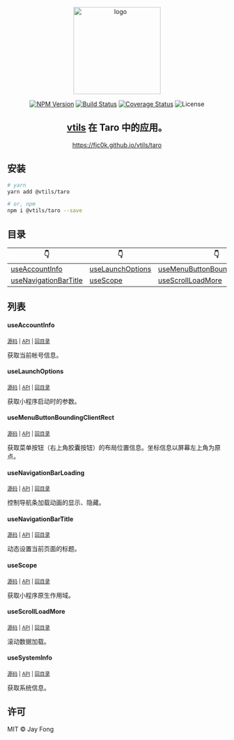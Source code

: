 <p align="center"><img width="200" src="https://raw.githubusercontent.com/fjc0k/vtils/master/logo.png" alt="logo"></p>

<p align="center"><a href="https://www.npmjs.com/package/@vtils/taro"><img src="https://badge.fury.io/js/%40vtils%2Ftaro.svg" alt="NPM Version"></a> <a href="https://travis-ci.org/fjc0k/vtils"><img src="https://travis-ci.org/fjc0k/vtils.svg?branch=master" alt="Build Status"></a> <a href="https://codecov.io/gh/fjc0k/vtils"><img src="https://codecov.io/gh/fjc0k/vtils/branch/master/graph/badge.svg" alt="Coverage Status"></a> <img src="https://badgen.net/github/license/fjc0k/vtils" alt="License"></p>

<h2 align="center"><a href="https://github.com/fjc0k/vtils/tree/master/packages/vtils">vtils</a> 在 Taro 中的应用。</h2>

<p align="center">
  <a href="https://fjc0k.github.io/vtils/taro">https://fjc0k.github.io/vtils/taro</a>
</p>

## 安装

```bash
# yarn
yarn add @vtils/taro

# or, npm
npm i @vtils/taro --save
```

<!-- TYPEDOC -->

## 目录
<!-- Main!目录 -->
👇 | 👇 | 👇 | 👇
--- | --- | --- | ---
[useAccountInfo](#useaccountinfo) | [useLaunchOptions](#uselaunchoptions) | [useMenuButtonBoundingClientRect](#usemenubuttonboundingclientrect) | [useNavigationBarLoading](#usenavigationbarloading)
[useNavigationBarTitle](#usenavigationbartitle) | [useScope](#usescope) | [useScrollLoadMore](#usescrollloadmore) | [useSystemInfo](#usesysteminfo)
<!-- Maini目录 -->

## 列表
<!-- Main!内容 -->
#### useAccountInfo

<small>[源码](https://github.com/fjc0k/vtils/blob/master/packages/taro/src/hooks/useAccountInfo.ts#L6) | [API](https://fjc0k.github.io/vtils/taro/globals.html#useaccountinfo) | [回目录](#目录)</small>

获取当前帐号信息。

#### useLaunchOptions

<small>[源码](https://github.com/fjc0k/vtils/blob/master/packages/taro/src/hooks/useLaunchOptions.ts#L6) | [API](https://fjc0k.github.io/vtils/taro/globals.html#uselaunchoptions) | [回目录](#目录)</small>

获取小程序启动时的参数。

#### useMenuButtonBoundingClientRect

<small>[源码](https://github.com/fjc0k/vtils/blob/master/packages/taro/src/hooks/useMenuButtonBoundingClientRect.ts#L6) | [API](https://fjc0k.github.io/vtils/taro/globals.html#usemenubuttonboundingclientrect) | [回目录](#目录)</small>

获取菜单按钮（右上角胶囊按钮）的布局位置信息。坐标信息以屏幕左上角为原点。

#### useNavigationBarLoading

<small>[源码](https://github.com/fjc0k/vtils/blob/master/packages/taro/src/hooks/useNavigationBarLoading.ts#L8) | [API](https://fjc0k.github.io/vtils/taro/globals.html#usenavigationbarloading) | [回目录](#目录)</small>

控制导航条加载动画的显示、隐藏。

#### useNavigationBarTitle

<small>[源码](https://github.com/fjc0k/vtils/blob/master/packages/taro/src/hooks/useNavigationBarTitle.ts#L8) | [API](https://fjc0k.github.io/vtils/taro/globals.html#usenavigationbartitle) | [回目录](#目录)</small>

动态设置当前页面的标题。

#### useScope

<small>[源码](https://github.com/fjc0k/vtils/blob/master/packages/taro/src/hooks/useScope.ts#L6) | [API](https://fjc0k.github.io/vtils/taro/globals.html#usescope) | [回目录](#目录)</small>

获取小程序原生作用域。

#### useScrollLoadMore

<small>[源码](https://github.com/fjc0k/vtils/blob/master/packages/taro/src/hooks/useScrollLoadMore.ts#L11) | [API](https://fjc0k.github.io/vtils/taro/globals.html#usescrollloadmore) | [回目录](#目录)</small>

滚动数据加载。

#### useSystemInfo

<small>[源码](https://github.com/fjc0k/vtils/blob/master/packages/taro/src/hooks/useSystemInfo.ts#L6) | [API](https://fjc0k.github.io/vtils/taro/globals.html#usesysteminfo) | [回目录](#目录)</small>

获取系统信息。
<!-- Maini内容 -->

## 许可

MIT ©️ Jay Fong
